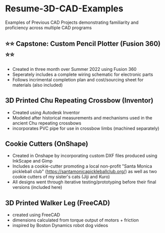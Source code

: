 # Resume-3D-CAD-Examples
Examples of Previous CAD Projects demonstrating familiarity and proficiency across multiple CAD programs
 

## ⭐⭐ Capstone: Custom Pencil Plotter (Fusion 360) ⭐⭐
- Created in three month over Summer 2022 using Fusion 360
- Seperately includes a complete wiring schematic for electronic parts
- Follows incrimental completion plan and cost/sourcing sheet for materials (also included)


## 3D Printed Chu Repeating Crossbow (Inventor)
- Created using Autodesk Inventor
- Modeled after historical measurements and mechanisms used in the ancient Chu repeating crossbows
- incorporates PVC pipe for use in crossbow limbs (machined separately)


## Cookie Cutters (OnShape)
- Created in Onshape by incorporating custom DXF files produced using InkScape and Gimp
- Includes a cookie-cutter promoting a local non-profit "Santa Monica pickleball club" (https://santamonicapickleballclub.org/) as well as two cookie cutters of my sister's cats (Jiji and Kuro)
- All designs went through iterative testing/prototyping before their final versions (included here)
 
 
## 3D Printed Walker Leg (FreeCAD)
- created using FreeCAD
- dimensions calculated from torque output of motors + friction
- inspired by Boston Dynamics robot dog videos
